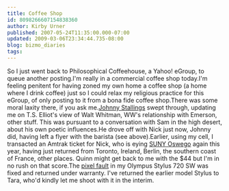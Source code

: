 ```yaml
---
title: Coffee Shop
id: 8098266607154838360
author: Kirby Urner
published: 2007-05-24T11:35:00.000-07:00
updated: 2009-03-06T23:34:44.735-08:00
blog: bizmo_diaries
tags: 
---
```


[](https://blogger.googleusercontent.com/img/b/R29vZ2xl/AVvXsEgsbjQ019dC2kMoIVrQXWEDhA9yC8mtlzrSOe3QN0BjROn9DrFBafI7SdhpaXshxD5pRiBa40BPdFyO0VXMFdsZPIbB7Ty0rHg2UI8ueSlmVegAI3XpYESmEh8K8UQC8cFaA3eD/s1600-h/whitman.png) So I just went back to Philosophical Coffeehouse, a Yahoo! eGroup, to queue another posting.I'm really in a commercial coffee shop today.I'm feeling penitent for having zoned my own home a coffee shop (a home where I drink coffee) just so I could relax my religious practice for this eGroup, of only posting to it from a bona fide coffee shop.There was some moral laxity there, if you ask me.[Johnny Stallings](http://worldgame.blogspot.com/2004/10/king-lear-play-review.html) swept through, updating me on T.S. Elliot's view of Walt Whitman, WW's relationship with Emerson, other stuff. This was pursuant to a conversation with Sam in the high desert, about his own poetic influences.He drove off with Nick just now, Johnny did, having left a flyer with the barista (see above).Earlier, using my cell, I transacted an Amtrak ticket for Nick, who is eying [SUNY Oswego](http://snec.synergeticists.org/snec.meeting.2005.07.photos/page.html) again this year, having just returned from Toronto, Ireland, Berlin, the southern coast of France, other places. Quinn might get back to me with the $44 but I'm in no rush on that score.The [pixel fault](http://mybizmo.blogspot.com/2007/05/pixel-fault.html) in my Olympus Stylus 720 SW was fixed and returned under warranty. I've returned the earlier model Stylus to Tara, who'd kindly let me shoot with it in the interim.